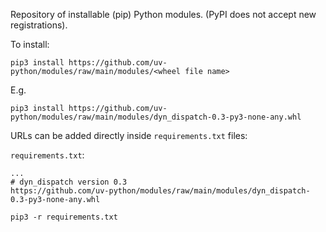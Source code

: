 Repository of installable (pip) Python modules.
(PyPI does not accept new registrations).

To install:

```pip3 install https://github.com/uv-python/modules/raw/main/modules/<wheel file name>```

E.g.
```
pip3 install https://github.com/uv-python/modules/raw/main/modules/dyn_dispatch-0.3-py3-none-any.whl
```
URLs can be added directly inside `requirements.txt` files:

`requirements.txt`:
```
...
# dyn_dispatch version 0.3
https://github.com/uv-python/modules/raw/main/modules/dyn_dispatch-0.3-py3-none-any.whl
```
```pip3 -r requirements.txt```
